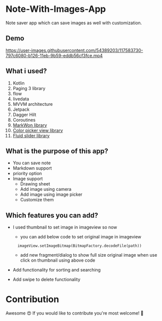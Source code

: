 # Note-With-Images-App
Note saver app which can save images as well with customization.

## Demo

https://user-images.githubusercontent.com/54389203/117583730-797c6080-b126-11eb-9b59-eddb56cf3fce.mp4


## What i used?
1. Kotlin
2. Paging 3 library
3. flow
4. livedata
5. MVVM architecture
6. Jetpack
7. Dagger Hilt
8. Coroutines
9. [MarkWon library](https://github.com/noties/Markwon)
10. [Color picker view library](https://github.com/Ramotion/fluid-slider-android)
11. [Fluid slider library](https://github.com/QuadFlask/colorpicker)

## What is the purpose of this app?
- You can save note 
- Markdown support 
- priority option
- Image support
  - Drawing sheet
  - Add image using camera
  - Add image using image picker
  - Customize them

## Which features you can add?
- I used thumbnail to set image in imageview so now

  - you can add below code to set original image in imageview
  
  ```
    imageView.setImageBitmap(BitmapFactory.decodeFile(path))
  ```
  - add new fragment/dialog to show full size original image when use click on thumbnail using above code
  
- Add functionality for sorting and searching
- Add swipe to delete functionality

# Contribution

Awesome 😍 If you would like to contribute you're most welcome! 💛
